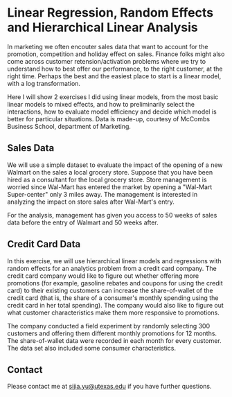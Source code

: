# Linear Regression, Random Effects and Hierarchical Linear Analysis
In marketing we often encouter sales data that want to account for the promotion, competition and holiday effect on sales. Finance folks might also come across customer retension/activation problems where we try to understand how to best offer our performance, to the right customer, at the right time. Perhaps the best and the easiest place to start is a linear model, with a log transformation. 

Here I will show 2 exercises I did using linear models, from the most basic linear models to mixed effects, and how to preliminarily select the interactions, how to evaluate model efficiency and decide which model is better for particular situations. Data is made-up, courtesy of McCombs Business School, department of Marketing.

## Sales Data
We will use a simple dataset to evaluate the impact of the opening of a new Walmart on the sales a local grocery store. Suppose that you have been hired as a consultant for the local grocery store. Store management is worried since Wal-Mart has entered the market by opening a "Wal-Mart Super-center" only 3 miles away. The management is interested in analyzing the impact on store sales after Wal-Mart's entry. 

For the analysis, management has given you access to 50 weeks of sales data before the entry of Walmart and 50 weeks after. 

## Credit Card Data
In this exercise, we will use hierarchical linear models and regressions with random effects for an analytics problem from a credit card company. The credit card company would like to figure out whether offering more promotions (for example, gasoline rebates and coupons for using the credit card) to their existing customers can increase the share-of-wallet of the credit card (that is, the share of a consumer's monthly spending using the credit card in her total spending). The company would also like to figure out what customer characteristics make them more responsive to promotions. 

The company conducted a field experiment by randomly selecting 300 customers and offering them different monthly promotions for 12 months. The share-of-wallet data were recorded in each month for every customer. The data set also included some consumer characteristics. 

## Contact
Please contact me at sijia.yu@utexas.edu if you have further questions. 
